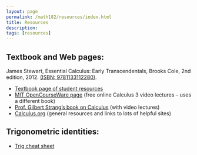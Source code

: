 ```yaml
---
layout: page
permalink: /math182/resources/index.html
title: Resources
description: 
tags: [resources]
---
```



## Textbook and Web pages:

James Stewart, Essential Calculus: Early Transcendentals, Brooks Cole, 2nd edition, 2012. [(ISBN: 9781133112280)](https://isbnsearch.org/isbn/9781133112280).

* [Textbook page of student resources](https://www.stewartcalculus.com/media/13_home.php)
* [MIT OpenCourseWare page](https://ocw.mit.edu/courses/mathematics/18-02-multivariable-calculus-fall-2007/) (free online Calculus 3 video lectures – uses a different book)
* [Prof. Gilbert Strang’s book on Calculus](https://ocw.mit.edu/resources/res-18-001-calculus-online-textbook-spring-2005/textbook/) (with video lectures)
* [Calculus.org](http://www.calculus.org/) (general resources and links to lots of helpful sites)


## Trigonometric identities:

* <a href="/assets/trig_cheat_sheet.pdf">Trig cheat sheet</a>






